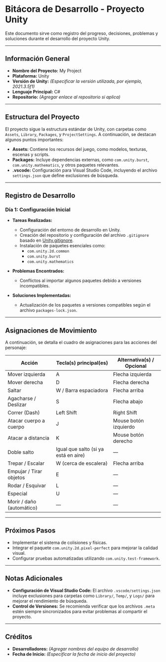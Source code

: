 # Bitácora de Desarrollo - Proyecto Unity

Este documento sirve como registro del progreso, decisiones, problemas y soluciones durante el desarrollo del proyecto Unity.

---

## Información General

- **Nombre del Proyecto:** My Project
- **Plataforma:** Unity
- **Versión de Unity:** *(Especificar la versión utilizada, por ejemplo, 2021.3.5f1)*
- **Lenguaje Principal:** C#
- **Repositorio:** *(Agregar enlace al repositorio si aplica)*

---

## Estructura del Proyecto

El proyecto sigue la estructura estándar de Unity, con carpetas como `Assets`, `Library`, `Packages`, y `ProjectSettings`. A continuación, se destacan algunos puntos importantes:

- **Assets:** Contiene los recursos del juego, como modelos, texturas, escenas y scripts.
- **Packages:** Incluye dependencias externas, como `com.unity.burst`, `com.unity.mathematics`, y otros paquetes relevantes.
- **.vscode:** Configuración para Visual Studio Code, incluyendo el archivo `settings.json` que define exclusiones de búsqueda.

---

## Registro de Desarrollo

### Día 1: Configuración Inicial
- **Tareas Realizadas:**
  - Configuración del entorno de desarrollo en Unity.
  - Creación del repositorio y configuración del archivo `.gitignore` basado en [Unity.gitignore](https://github.com/github/gitignore/blob/main/Unity.gitignore).
  - Instalación de paquetes esenciales como:
    - `com.unity.2d.common`
    - `com.unity.burst`
    - `com.unity.mathematics`

- **Problemas Encontrados:**
  - Conflictos al importar algunos paquetes debido a versiones incompatibles.

- **Soluciones Implementadas:**
  - Actualización de los paquetes a versiones compatibles según el archivo `packages-lock.json`.

---

## Asignaciones de Movimiento

A continuación, se detalla el cuadro de asignaciones para las acciones del personaje:

| **Acción**                | **Tecla(s) principal(es)** | **Alternativa(s) / Opcional** |
|---------------------------|----------------------------|--------------------------------|
| Mover izquierda           | A                        | Flecha izquierda              |
| Mover derecha             | D                        | Flecha derecha                |
| Saltar                    | W / Barra espaciadora    | Flecha arriba                 |
| Agacharse / Deslizar      | S                        | Flecha abajo                  |
| Correr (Dash)             | Left Shift               | Right Shift                   |
| Atacar cuerpo a cuerpo    | J                        | Mouse botón izquierdo         |
| Atacar a distancia        | K                        | Mouse botón derecho           |
| Doble salto               | Igual que salto (si ya está en aire) | —                  |
| Trepar / Escalar          | W (cerca de escalera)    | Flecha arriba                 |
| Empujar / Tirar objetos   | E                        | —                              |
| Rodar / Esquivar          | L                        | —                              |
| Especial                  | U                        | —                              |
| Morir / daño (automático) | —                        | —                              |

---

## Próximos Pasos

- Implementar el sistema de colisiones y físicas.
- Integrar el paquete `com.unity.2d.pixel-perfect` para mejorar la calidad visual.
- Configurar pruebas automatizadas utilizando `com.unity.test-framework`.

---

## Notas Adicionales

- **Configuración de Visual Studio Code:** El archivo `.vscode/settings.json` incluye exclusiones para carpetas como `Library/`, `Temp/`, y `Logs/` para mejorar el rendimiento de búsqueda.
- **Control de Versiones:** Se recomienda verificar que los archivos `.meta` estén siempre sincronizados para evitar problemas al compartir el proyecto.

---

## Créditos

- **Desarrolladores:** *(Agregar nombres del equipo de desarrollo)*
- **Fecha de Inicio:** *(Especificar la fecha de inicio del proyecto)*